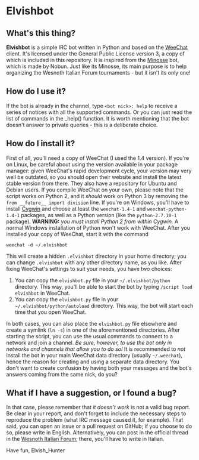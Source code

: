 Elvishbot
=========

What's this thing?
------------------

**Elvishbot** is a simple IRC bot written in Python and based on the [WeeChat](https://weechat.org) client. It's licensed under the General Public License version 3, a copy of which is included in this repository.
It is inspired from the [Minosse](http://wif.altervista.org/index.php/topic,2910.0.html) bot, which is made by Nobun.
Just like its Minosse, its main purpose is to help organizing the Wesnoth Italian Forum tournaments - but it isn't its only one!

How do I use it?
----------------

If the bot is already in the channel, type `<bot nick>: help` to receive a series of notices with all the supported commands. Or you can just read the list of commands in the _help() function.
It is worth mentioning that the bot doesn't answer to private queries - this is a deliberate choice.

How do I install it?
--------------------

First of all, you'll need a copy of WeeChat (I used the 1.4 version).
If you're on Linux, be careful about using the version available in your package manager: given WeeChat's rapid development cycle, your version may very well be outdated, so you should open their website and install the latest stable version from there. They also have a repository for Ubuntu and Debian users. If you compile WeeChat on your own, please note that the script works on Python 2, and it *should* work on Python 3 by removing the `from __future__ import division` line.
If you're on Windows, you'll have to install [Cygwin](https://www.cygwin.com/) and choose at least the `weechat-1.4-1` and `weechat-python-1.4-1` packages, as well as a Python version (like the `python-2.7.10-1` package).
**WARNING:** *you must install Python 2 from within Cygwin.* A normal Windows installation of Python won't work with WeeChat.
After you installed your copy of WeeChat, start it with the command

	weechat -d ~/.elvishbot

This will create a hidden `.elvishbot` directory in your home directory; you can change `.elvishbot` with any other directory name, as you like. After fixing WeeChat's settings to suit your needs, you have two choices:

1. You can copy the `elvishbot.py` file in your `~/.elvishbot/python` directory. This way, you'll be able to start the bot by typing `/script load elvishbot` in WeeChat.
2. You can copy the `elvishbot.py` file in your `~/.elvishbot/python/autoload` directory. This way, the bot will start each time that you open WeeChat.

In both cases, you can also place the `elvishbot.py` file elsewhere and create a symlink (`ln -s`) in one of the aforementioned directories.
After starting the script, you can use the usual commands to connect to a network and join a channel. *Be sure, however, to use the bot only in networks and channels that allow you to do so!*
It is recommended to *not* install the bot in your main WeeChat data directory (usually `~/.weechat`), hence the reason for creating and using a separate data directory. You don't want to create confusion by having both your messages and the bot's answers coming from the same nick, do you?

What if I have a suggestion, or I found a bug?
----------------------------------------------

In that case, please remember that *it doesn't work* is not a valid bug report. Be clear in your report, and don't forget to include the necessary steps to reproduce the problem (what IRC message caused it, for example).
That said, you can open an issue or a pull request on GitHub; if you choose to do so, please write in English.
Alternatively, you can post in the official thread in the [Wesnoth Italian Forum](http://wif.altervista.org/index.php/topic,3157.0.html); there, you'll have to write in Italian.

Have fun,
Elvish_Hunter
